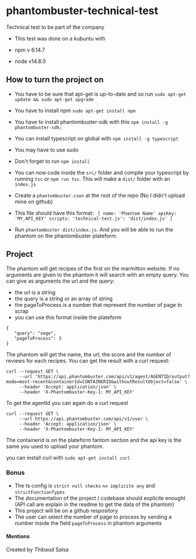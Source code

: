 # phantombuster-technical-test
Technical test to be part of the company
 - This test was done on a kubuntu with

 - npm v 6.14.7
 - node v14.8.0

## How to turn the project on

 - You have to be sure that apt-get is up-to-date and so run ```sudo apt-get update && sudo apt-get upgrade```
 - You have to install npm ```sudo apt-get install npm```
 - You have to install phantombuster-sdk with this ```npm install -g phantombuster-sdk;```
 - You can install typescript on global with ```npm install -g typescript```
 - You may have to use sudo

 - Don't forget to run ```npm install```
 - You can now code inside the ```src/``` folder and compile your typescript by running  ```tsc``` or ```npm run tsc```.
   This will make a ```dist/``` folder with an ```index.js```

 - Create a ```phantombuster.cson``` at the root of the repo (No I didn't upload mine on github)
 - This file should have this format: ```
 [
    name: 'Phantom Name'
    apiKey: 'MY_API_KEY'
    scripts:
        'technical-test.js': 'dist/index.js'
]```

 - Run ```phantombuster dist/index.js```.
   And you will be able to run the phantom on the phantombuster plateform.

## Project
The phantom will get recipes of the first on the marmitton website.
If no arguments are given to the phantom it will search with an empty query.
You can give as arguments the url and the query:
 - the url is a string
 - the query is a string or an array of string
 - the pageToProcess is a number that represent the number of page to scrap
 - you can use this format inside the plateform
 ```
 {
    "query": "vege",
    "pageToProcess": 3
}
 ```

The phantom will get the name, the url, the score and the number of reviews for each recipes.
You can get the result with a curl request:
```
curl --request GET \
     --url 'https://api.phantombuster.com/api/v1/agent/AGENTID/output?mode=most-recent&containerId=CONTAINERID&withoutResultObject=false' \
     --header 'Accept: application/json' \
     --header 'X-Phantombuster-Key-1: MY_API_KEY'
```

To get the agentId you can again do a curl request 
```
curl --request GET \
     --url https://api.phantombuster.com/api/v1/user \
     --header 'Accept: application/json' \
     --header 'X-Phantombuster-Key-1: MY_API_KEY'
```

The containerid is on the plateform fantom section and the api key is the same you used to upload your phantom.

you can install curl with ```sudo apt-get install curl```

### Bonus
 - The ts config is ```strict null checks``` ```no implicite any``` and ```strictFunctionTypes```
 - The documentation of the project / codebase should explicite enought (API call are explain in the readme to get the data of the phantom)
 - This project will be on a github respository
 - The user can select the number of page to process by sending a number inside the field ```pageToProcess``` in phantom arguments


 #### Mentions
  Created by Thibaud Salsa